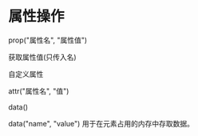 # 属性操作

prop("属性名", "属性值")

获取属性值(只传入名)



自定义属性

attr("属性名", "值")



data()



data("name", "value") 用于在元素占用的内存中存取数据。

